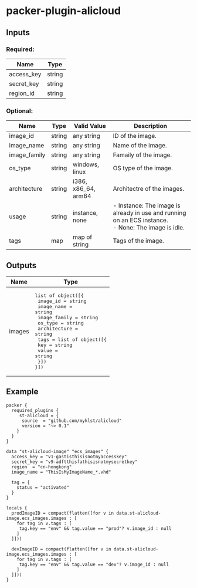 # packer-plugin-alicloud

## Inputs

### Required:
|    Name   |  Type  |
|-----------|--------|
|access_key | string |
|secret_key | string |
|region_id  | string |

### Optional:

|    Name     | Type   |     Valid Value     | Description                                                                                            |
|-------------|--------|---------------------|--------------------------------------------------------------------------------------------------------|
|image_id     | string | any string          | ID of the image.                                                                                       |
|image_name   | string | any string          | Name of the image.                                                                                     |
|image_family | string | any string          | Famaily of the image.                                                                                  |
|os_type      | string | windows, linux      | OS type of the image.                                                                                  |
|architecture | string | i386, x86_64, arm64 | Architectre of the images.                                                                             |
|usage        | string | instance, none      |- Instance: The image is already in use and running on an ECS instance. <br> - None: The image is idle. |
|tags         | map    | map of string       | Tags of the image.                                                                                     |

## Outputs
|    Name     | Type           |
|-------------|----------------|
|images       | <pre>list of object([{<br>  image_id     = string<br>  image_name   = string<br>  image_family = string<br>  os_type      = string<br>  architecture = string<br>  tags         = list of object([{<br>    key   = string<br>    value = string<br>  }])<br>}])</pre> |


## Example
```
packer {
  required_plugins {
     st-alicloud = {
      source  = "github.com/myklst/alicloud"
      version = "~> 0.1"
    }
  }
}

data "st-alicloud-image" "ecs_images" {
  access_key = "v1-gastisthisisnotmyaccesskey"
  secret_key = "v9-adftthisfathisisnotmysecretkey"
  region  = "cn-hongkong"
  image_name = "ThisIsMyImageName_*.vhd"

  tag = {
    status = "activated"
  }
}

locals {
  prodImageID = compact(flatten([for v in data.st-alicloud-image.ecs_images.images : [
    for tag in v.tags : [
     tag.key == "env" && tag.value == "prod"? v.image_id : null
    ]
  ]]))

  devImageID = compact(flatten([for v in data.st-alicloud-image.ecs_images.images : [
    for tag in v.tags : [
     tag.key == "env" && tag.value == "dev"? v.image_id : null
    ]
  ]]))
}
```
